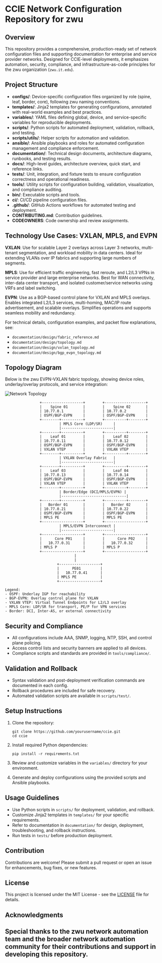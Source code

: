 # CCIE Network Configuration Repository for zwu

## Overview
This repository provides a comprehensive, production-ready set of network configuration files and supporting documentation for enterprise and service provider networks. Designed for CCIE-level deployments, it emphasizes automation, security, compliance, and infrastructure-as-code principles for the zwu organization (`zwu.it.edu`).


## Project Structure
- **configs/**: Device-specific configuration files organized by role (spine, leaf, border, core), following zwu naming conventions.
- **templates/**: Jinja2 templates for generating configurations, annotated with real-world examples and best practices.
- **variables/**: YAML files defining global, device, and service-specific variables for reproducible deployments.
- **scripts/**: Python scripts for automated deployment, validation, rollback, and testing.
- **scripts/utils/**: Helper scripts for automation and validation.
- **ansible/**: Ansible playbooks and roles for automated configuration management and compliance enforcement.
- **documentation/**: Technical design documents, architecture diagrams, runbooks, and testing results.
- **docs/**: High-level guides, architecture overview, quick start, and reference links.
- **tests/**: Unit, integration, and fixture tests to ensure configuration correctness and operational readiness.
- **tools/**: Utility scripts for configuration building, validation, visualization, and compliance auditing.
- **bin/**: Executable scripts and tools.
- **ci/**: CI/CD pipeline configuration files.
- **.github/**: GitHub Actions workflows for automated testing and deployment.
- **CONTRIBUTING.md**: Contribution guidelines.
- **CODEOWNERS**: Code ownership and review assignments.


## Technology Use Cases: VXLAN, MPLS, and EVPN

**VXLAN**: Use for scalable Layer 2 overlays across Layer 3 networks, multi-tenant segmentation, and workload mobility in data centers. Ideal for extending VLANs over IP fabrics and supporting large numbers of segments.

**MPLS**: Use for efficient traffic engineering, fast reroute, and L2/L3 VPNs in service provider and large enterprise networks. Best for WAN connectivity, inter-data center transport, and isolated customer/service networks using VRFs and label switching.

**EVPN**: Use as a BGP-based control plane for VXLAN and MPLS overlays. Enables integrated L2/L3 services, multi-homing, MAC/IP route advertisement, and scalable overlays. Simplifies operations and supports seamless mobility and redundancy.

For technical details, configuration examples, and packet flow explanations, see:
- `documentation/design/fabric_reference.md`
- `documentation/design/topology.md`
- `documentation/design/vxlan_topology.md`
- `documentation/design/bgp_evpn_topology.md`

## Topology Diagram

Below is the zwu EVPN-VXLAN fabric topology, showing device roles, underlay/overlay protocols, and service integration:

![Network Topology](documentation/design/topology.png)

```
                +-------------------+        +-------------------+
                |    Spine 01       |        |    Spine 02       |
                | 10.77.0.1         |        | 10.77.0.2         |
                | OSPF/BGP-EVPN     |        | OSPF/BGP-EVPN     |
                +--------+----------+        +----------+--------+
                         | MPLS Core (LDP/SR)     |
                         |------------------------|
                +--------+----------+        +----------+--------+
                |    Leaf 01        |        |    Leaf 02        |
                | 10.77.0.11        |        | 10.77.0.12        |
                | OSPF/BGP-EVPN     |        | OSPF/BGP-EVPN     |
                | VXLAN VTEP        |        | VXLAN VTEP        |
                +--------+----------+        +----------+--------+
                         | VXLAN Overlay Fabric   |
                         |------------------------|
                +--------+----------+        +----------+--------+
                |    Leaf 03        |        |    Leaf 04        |
                | 10.77.0.13        |        | 10.77.0.14        |
                | OSPF/BGP-EVPN     |        | OSPF/BGP-EVPN     |
                | VXLAN VTEP        |        | VXLAN VTEP        |
                +--------+----------+        +----------+--------+
                         | Border/Edge (DCI/MPLS/EVPN) |
                         |------------------------------|
                +--------+----------+        +----------+--------+
                |   Border 01       |        |   Border 02       |
                | 10.77.0.21        |        | 10.77.0.22        |
                | OSPF/BGP-EVPN     |        | OSPF/BGP-EVPN     |
                | MPLS PE           |        | MPLS PE           |
                +-------------------+        +-------------------+
                         | MPLS/EVPN Interconnect |
                         |------------------------|
                +-------------------+        +-------------------+
                |      Core P01     |        |      Core P02     |
                |   10.77.0.31      |        |   10.77.0.32      |
                | MPLS P            |        | MPLS P            |
                +-------------------+        +-------------------+
                                |
                                |
                        +-------------------+
                        |      PE01         |
                        |   10.77.0.41      |
                        | MPLS PE           |
                        +-------------------+

Legend:
- OSPF: Underlay IGP for reachability
- BGP-EVPN: Overlay control plane for VXLAN
- VXLAN VTEP: Virtual Tunnel Endpoints for L2/L3 overlay
- MPLS Core: LDP/SR for transport, PE/P for VPN services
- Border: DCI, Inter-AS, or external connectivity
```

## Security and Compliance
- All configurations include AAA, SNMP, logging, NTP, SSH, and control plane policing.
- Access control lists and security banners are applied to all devices.
- Compliance scripts and standards are provided in `tools/compliance/`.

## Validation and Rollback
- Syntax validation and post-deployment verification commands are documented in each config.
- Rollback procedures are included for safe recovery.
- Automated validation scripts are available in `scripts/test/`.

## Setup Instructions
1. Clone the repository:
   ```
   git clone https://github.com/yourusername/ccie.git
   cd ccie
   ```

2. Install required Python dependencies:
   ```
   pip install -r requirements.txt
   ```

3. Review and customize variables in the `variables/` directory for your environment.

4. Generate and deploy configurations using the provided scripts and Ansible playbooks.

## Usage Guidelines
- Use Python scripts in `scripts/` for deployment, validation, and rollback.
- Customize Jinja2 templates in `templates/` for your specific requirements.
- Refer to documentation in `documentation/` for design, deployment, troubleshooting, and rollback instructions.
- Run tests in `tests/` before production deployment.

## Contribution
Contributions are welcome! Please submit a pull request or open an issue for enhancements, bug fixes, or new features.

## License
This project is licensed under the MIT License - see the [LICENSE](LICENSE) file for details.

## Acknowledgments
Special thanks to the zwu network automation team and the broader network automation community for their contributions and support in developing this repository.
----------------------------------------